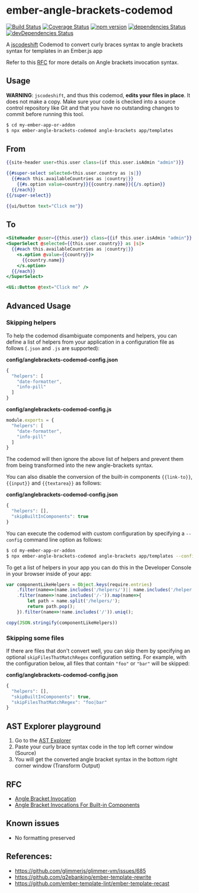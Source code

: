 # ember-angle-brackets-codemod

[![Build Status](https://travis-ci.org/rajasegar/ember-angle-brackets-codemod.svg?branch=master)](https://travis-ci.org/rajasegar/ember-angle-brackets-codemod) 
[![Coverage Status](https://coveralls.io/repos/github/rajasegar/ember-angle-brackets-codemod/badge.svg?branch=master)](https://coveralls.io/github/rajasegar/ember-angle-brackets-codemod?branch=master)
[![npm version](http://img.shields.io/npm/v/ember-angle-brackets-codemod.svg?style=flat)](https://npmjs.org/package/ember-angle-brackets-codemod "View this project on npm")
[![dependencies Status](https://david-dm.org/rajasegar/ember-angle-brackets-codemod/status.svg)](https://david-dm.org/rajasegar/ember-angle-brackets-codemod)
[![devDependencies Status](https://david-dm.org/rajasegar/ember-angle-brackets-codemod/dev-status.svg)](https://david-dm.org/rajasegar/ember-angle-brackets-codemod?type=dev)

A [jscodeshift](https://github.com/facebook/jscodeshift) Codemod to convert curly braces syntax to angle brackets syntax for templates
in an Ember.js app

Refer to this [RFC](https://github.com/emberjs/rfcs/blob/master/text/0311-angle-bracket-invocation.md) for more details on Angle brackets invocation syntax.

## Usage 

**WARNING**: `jscodeshift`, and thus this codemod, **edits your files in place**.
It does not make a copy. Make sure your code is checked into a source control
repository like Git and that you have no outstanding changes to commit before
running this tool.

```sh
$ cd my-ember-app-or-addon
$ npx ember-angle-brackets-codemod angle-brackets app/templates
```

## From
```hbs
{{site-header user=this.user class=(if this.user.isAdmin "admin")}}

{{#super-select selected=this.user.country as |s|}}
  {{#each this.availableCountries as |country|}}
    {{#s.option value=country}}{{country.name}}{{/s.option}}
  {{/each}}
{{/super-select}}

{{ui/button text="Click me"}}
```

## To
```hbs
<SiteHeader @user={{this.user}} class={{if this.user.isAdmin "admin"}} />
<SuperSelect @selected={{this.user.country}} as |s|>
  {{#each this.availableCountries as |country|}}
    <s.option @value={{country}}>
      {{country.name}}
    </s.option>
  {{/each}}
</SuperSelect>

<Ui::Button @text="Click me" />
```

## Advanced Usage

### Skipping helpers

To help the codemod disambiguate components and helpers, you can define a list of helpers from your application in a configuration file as follows (`.json` and `.js` are supported):

**config/anglebrackets-codemod-config.json**

```js
{
  "helpers": [
    "date-formatter", 
    "info-pill"
  ]
}
```

**config/anglebrackets-codemod-config.js**

```js
module.exports = {
  "helpers": [
    "date-formatter", 
    "info-pill"
  ]
}
```

The codemod will then ignore the above list of helpers and prevent them from being transformed into the new angle-brackets syntax.

You can also disable the conversion of the built-in components `{{link-to}}`, `{{input}}` and `{{textarea}}` as follows:

**config/anglebrackets-codemod-config.json**

```js
{
  "helpers": [],
  "skipBuiltInComponents": true
}
```

You can execute the codemod with custom configuration by specifying a `--config` command line option as follows:

```sh
$ cd my-ember-app-or-addon
$ npx ember-angle-brackets-codemod angle-brackets app/templates --config ./config/anglebrackets-codemod-config.json
```

To get a list of helpers in your app you can do this in the Developer Console in your browser inside of your app:
```js
var componentLikeHelpers = Object.keys(require.entries)
    .filter(name=>(name.includes('/helpers/')|| name.includes('/helper')))
    .filter(name=>!name.includes('/-')).map(name=>{
        let path = name.split('/helpers/');
        return path.pop();
    }).filter(name=>!name.includes('/')).uniq();

copy(JSON.stringify(componentLikeHelpers))
```

### Skipping some files

If there are files that don't convert well, you can skip them by specifying an optional `skipFilesThatMatchRegex` configuration setting. For example, with the configuration below, all files that contain `"foo"` or `"bar"` will be skipped:

**config/anglebrackets-codemod-config.json**

```js
{
  "helpers": [],
  "skipBuiltInComponents": true,
  "skipFilesThatMatchRegex": "foo|bar"
}
```

## AST Explorer playground

1. Go to the [AST Explorer](https://astexplorer.net/#/gist/b128d5545d7ccc52400b922f3b5010b4/642c6a8d3cc021257110bcf6b1714d1065891aec)
2. Paste your curly brace syntax code in the top left corner window (Source)
3. You will get the converted angle bracket syntax in the bottom right corner window (Transform Output)


## RFC
- [Angle Bracket Invocation](https://github.com/emberjs/rfcs/blob/master/text/0311-angle-bracket-invocation.md)
- [Angle Bracket Invocations For Built-in Components](https://github.com/emberjs/rfcs/blob/32a25b31d67d67bc7581dd0bead559063b06f076/text/0459-angle-bracket-built-in-components.md)


## Known issues
- No formatting preserved

## References:
 - https://github.com/glimmerjs/glimmer-vm/issues/685
 - https://github.com/q2ebanking/ember-template-rewrite
 - https://github.com/ember-template-lint/ember-template-recast
